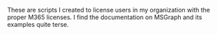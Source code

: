 These are scripts I created to license users in my organization with the proper M365 licenses.  I find the documentation on MSGraph and its examples quite terse.
